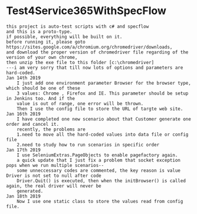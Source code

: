 # Test4Service365WithSpecFlow
    this project is auto-test scripts with c# and specflow
    and this is a proto-type. 
    if possible, everything will be built on it.
    before running it, please goto https://sites.google.com/a/chromium.org/chromedriver/downloads,
    and download the proper version of chromedriver file regarding of the version of your own chrome,
    then unzip the exe file to this folder [c:\chromedriver]
    ---i am very sorry that till now lots of options and parameters are hard-coded.
    Jan 14th 2019
        I just add one environment parameter Browser for the browser type, which should be one of these
        3 values: Chrome , Firefox and IE. This parameter should be setup in Jenkins too. And if the 
        value is out of range, one error will be thrown.
        Then I use the config file to store the URL of targte web site.
    Jan 16th 2019
        I have completed one new scenario about that Customer generate one order and cancel it.
        recently, the problems are
        1.need to move all the hard-coded values into data file or config file
        2.need to study how to run scenarios in specific order
    Jan 17th 2019
        I use SeleniumExtras.PageObjects to enable pagefactory again.
        a quick update that I just fix a problem that socket exception pops when we run multiple scenarios--
        some unneccessary codes are commented, the key reason is value Driver is not set to null after code 
        Driver.Quit() is executed, then when the initBrowser() is called again, the real driver will never be
        generated.
    Jan 18th 2019
        Now I use one static class to store the values read from config file.
        
